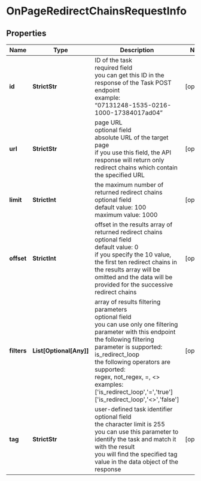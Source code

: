 # OnPageRedirectChainsRequestInfo


## Properties

| Name | Type | Description | Notes |
|------------ | ------------- | ------------- | -------------|
**id** | **StrictStr** | ID of the task<br>required field<br>you can get this ID in the response of the Task POST endpoint<br>example:<br>“07131248-1535-0216-1000-17384017ad04” |[optional]|
**url** | **StrictStr** | page URL<br>optional field<br>absolute URL of the target page<br>if you use this field, the API response will return only redirect chains which contain the specified URL |[optional]|
**limit** | **StrictInt** | the maximum number of returned redirect chains<br>optional field<br>default value: 100<br>maximum value: 1000 |[optional]|
**offset** | **StrictInt** | offset in the results array of returned redirect chains<br>optional field<br>default value: 0<br>if you specify the 10 value, the first ten redirect chains in the results array will be omitted and the data will be provided for the successive redirect chains |[optional]|
**filters** | **List[Optional[Any]]** | array of results filtering parameters<br>optional field<br>you can use only one filtering parameter with this endpoint<br>the following filtering parameter is supported:<br>is_redirect_loop<br>the following operators are supported:<br>regex, not_regex, =, <><br>examples:<br>['is_redirect_loop','=','true']<br>['is_redirect_loop','<>','false'] |[optional]|
**tag** | **StrictStr** | user-defined task identifier<br>optional field<br>the character limit is 255<br>you can use this parameter to identify the task and match it with the result<br>you will find the specified tag value in the data object of the response |[optional]|